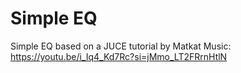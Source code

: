 # Simple EQ
Simple EQ based on a JUCE tutorial by Matkat Music:
https://youtu.be/i_Iq4_Kd7Rc?si=jMmo_LT2FRrnHtlN
